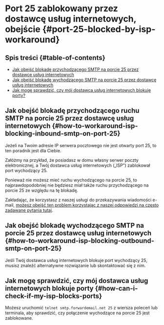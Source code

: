# Port 25 zablokowany przez dostawcę usług internetowych, obejście {#port-25-blocked-by-isp-workaround}

## Spis treści {#table-of-contents}

* [Jak obejść blokadę przychodzącego SMTP na porcie 25 przez dostawcę usług internetowych](#how-to-workaround-isp-blocking-inbound-smtp-on-port-25)
* [Jak obejść blokadę wychodzącego SMTP na porcie 25 przez dostawcę usług internetowych](#how-to-workaround-isp-blocking-outbound-smtp-on-port-25)
* [Jak mogę sprawdzić, czy mój dostawca usług internetowych blokuje porty?](#how-can-i-check-if-my-isp-blocks-ports)

## Jak obejść blokadę przychodzącego ruchu SMTP na porcie 25 przez dostawcę usług internetowych {#how-to-workaround-isp-blocking-inbound-smtp-on-port-25}

Jeżeli na Twoim adresie IP serwera pocztowego nie jest otwarty port 25, to ten poradnik jest dla Ciebie.

Załóżmy na przykład, że posiadasz w domu własny serwer poczty elektronicznej, a Twój dostawca usług internetowych („ISP”) zablokował port wychodzący 25.

Ponieważ nie możesz mieć ruchu wychodzącego na porcie 25, to najprawdopodobniej nie będziesz miał także ruchu przychodzącego na porcie 25 ze względu na tę blokadę.

Zakładając, że korzystasz z naszej usługi do przekazywania wiadomości e-mail, [możesz obejść ten problem korzystając z naszej odpowiedzi na często zadawane pytania tutaj](/faq#can-i-forward-emails-to-ports-other-than-25-eg-if-my-isp-has-blocked-port-25).

## Jak obejść blokadę wychodzącego SMTP na porcie 25 przez dostawcę usług internetowych {#how-to-workaround-isp-blocking-outbound-smtp-on-port-25}

Jeśli Twój dostawca usług internetowych blokuje port wychodzący 25, musisz znaleźć alternatywne rozwiązanie lub skontaktować się z nim.

## Jak mogę sprawdzić, czy mój dostawca usług internetowych blokuje porty {#how-can-i-check-if-my-isp-blocks-ports}

Możesz uruchomić `telnet smtp.forwardemail.net 25` z wiersza poleceń lub terminala, aby sprawdzić, czy połączenie wychodzące na porcie 25 jest zablokowane.